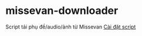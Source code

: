# missevan-downloader
Script tải phụ đề/audio/ảnh từ Missevan
[Cài đặt script](https://raw.githubusercontent.com/nengoz195/missevan-downloader/refs/heads/main/missevan-downloader.user.js)

